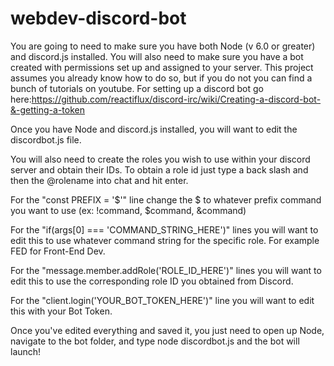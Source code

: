 # webdev-discord-bot
You are going to need to make sure you have both Node (v 6.0 or greater) and discord.js installed. You will also need to make sure you have a bot created with permissions set up and assigned to your server. This project assumes you already know how to do so, but if you do not you can find a bunch of tutorials on youtube. For setting up a discord bot go here:https://github.com/reactiflux/discord-irc/wiki/Creating-a-discord-bot-&-getting-a-token


Once you have Node and discord.js installed, you will want to edit the discordbot.js file.

You will also need to create the roles you wish to use within your discord server and obtain their IDs. To obtain a role id just type a back slash and then the @rolename into chat and hit enter.

For the "const PREFIX = '$'" line change the $ to whatever prefix command you want to use (ex: !command, $command, &command)

For the "if(args[0] === 'COMMAND_STRING_HERE')" lines you will want to edit this to use whatever command string for the specific role. For example FED for Front-End Dev.

For the "message.member.addRole('ROLE_ID_HERE')" lines you will want to edit this to use the corresponding role ID you obtained from Discord.

For the "client.login('YOUR_BOT_TOKEN_HERE')" line you will want to edit this with your Bot Token.


Once you've edited everything and saved it, you just need to open up Node, navigate to the bot folder, and type node discordbot.js and the bot will launch!

